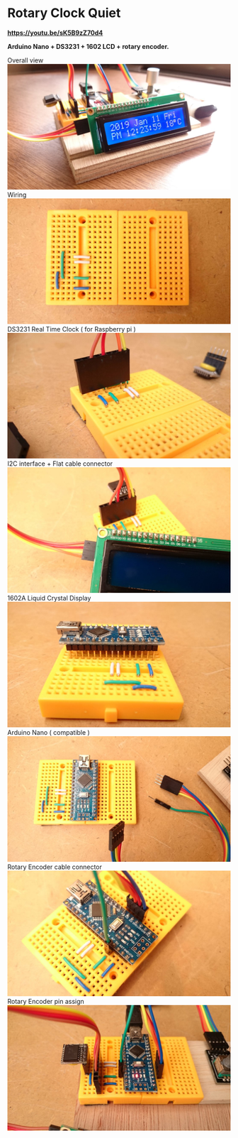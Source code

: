 # Rotary Clock Quiet

<b> https://youtu.be/sK5B9zZ70d4</b>

<b>Arduino Nano + DS3231 + 1602 LCD + rotary encoder.</b>

Overall view
<img src="https://github.com/faowff034faerf3490ur/rotary_clock_quiet/blob/master/IMG/20190111132406.jpg" title="photo 1"><br>Wiring<br>
<img src="https://github.com/faowff034faerf3490ur/rotary_clock_quiet/blob/master/IMG/20190110162514.jpg" title="photo 2"><br>DS3231 Real Time Clock ( for Raspberry pi )</b> 
<img src="https://github.com/faowff034faerf3490ur/rotary_clock_quiet/blob/master/IMG/20190110162851.jpg" title="photo 3"><br>I2C interface + Flat cable connector</b> 
<img src="https://github.com/faowff034faerf3490ur/rotary_clock_quiet/blob/master/IMG/20190110163050.jpg" title="photo 4"><br>1602A Liquid Crystal Display</b> 
<img src="https://github.com/faowff034faerf3490ur/rotary_clock_quiet/blob/master/IMG/20190110163136.jpg" title="photo 5"><br>Arduino Nano ( compatible )</b> 
<img src="https://github.com/faowff034faerf3490ur/rotary_clock_quiet/blob/master/IMG/20190110163233.jpg" title="photo 6"><br>Rotary Encoder cable connector</b> 
<img src="https://github.com/faowff034faerf3490ur/rotary_clock_quiet/blob/master/IMG/20190110163353.jpg" title="photo 7"><br>Rotary Encoder pin assign</b> 
<img src="https://github.com/faowff034faerf3490ur/rotary_clock_quiet/blob/master/IMG/20190111133241.jpg" title="photo 8">

